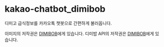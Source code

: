 # kakao-chatbot_dimibob
디미고 급식정보를 카카오톡 챗봇으로 간편하게 불러옵니다.

이미지의 저작권은 [DIMIBOB](https://www.facebook.com/WidgetDIMIBOB/)에게 있습니다.
디미밥 API의 저작권은 [DIMIBOB](https://github.com/dimigoin/node-dimibob)에게 있습니다.

